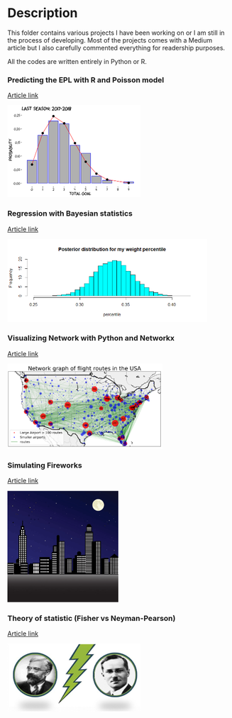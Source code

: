 # Description

This folder contains various projects I have been working on or I am still in the process of developing. Most of the projects comes with a Medium article but I also carefully commented everything for readership purposes.

All the codes are written entirely in Python or R.

### Predicting the EPL with R and Poisson model

[Article link](https://towardsdatascience.com/o-jogo-bonito-predicting-the-premier-league-with-a-random-model-1b02fa3a7e5a)

<img src="/images/epl.png" width = "300"/>


### Regression with Bayesian statistics

[Article link](https://towardsdatascience.com/how-bayesian-statistics-convinced-me-to-hit-the-gym-fa737b0a7ac)

<img src="/images/bayesian.png" width = "450"/>


### Visualizing Network with Python and Networkx

[Article link](https://towardsdatascience.com/catching-that-flight-visualizing-social-network-with-networkx-and-basemap-ce4a0d2eaea6)

<img src = "/images/network.png" width = "350"/>


### Simulating Fireworks

[Article link](https://towardsdatascience.com/having-your-own-fun-how-to-build-your-own-macys-firework-show-with-python-and-tkinter-79cc31631b44)

<img src = "/images/fireworks.gif" width = "250"/>


### Theory of statistic (Fisher vs Neyman-Pearson)

[Article link](https://towardsdatascience.com/what-can-an-octopus-tell-us-about-the-biggest-debate-in-statistical-theory-f017295d781f)

<img src = "/images/paul.png" width = "300"/>

